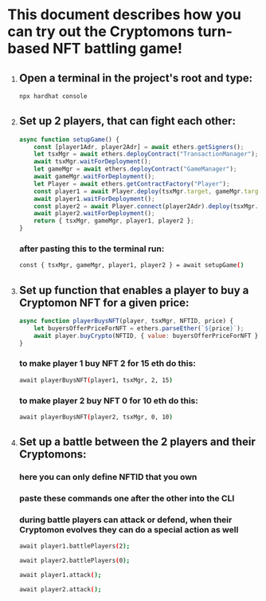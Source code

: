 # This document describes how you can try out the Cryptomons turn-based NFT battling game!

1. ## Open a terminal in the project's root and type:
    ```bash
    npx hardhat console
    ```

2. ## Set up 2 players, that can fight each other:
    ```javascript
    async function setupGame() {
        const [player1Adr, player2Adr] = await ethers.getSigners();
        let tsxMgr = await ethers.deployContract("TransactionManager");
        await tsxMgr.waitForDeployment();
        let gameMgr = await ethers.deployContract("GameManager");
        await gameMgr.waitForDeployment();
        let Player = await ethers.getContractFactory("Player");
        const player1 = await Player.deploy(tsxMgr.target, gameMgr.target);
        await player1.waitForDeployment();
        const player2 = await Player.connect(player2Adr).deploy(tsxMgr.target, gameMgr.target);
        await player2.waitForDeployment();
        return { tsxMgr, gameMgr, player1, player2 };
    }
    ```
    ### after pasting this to the terminal run:
    ```bash
    const { tsxMgr, gameMgr, player1, player2 } = await setupGame()
    ```

3. ## Set up function that enables a player to buy a Cryptomon NFT for a given price:
    ```javascript
    async function playerBuysNFT(player, tsxMgr, NFTID, price) {
        let buyersOfferPriceForNFT = ethers.parseEther(`${price}`);
        await player.buyCrypto(NFTID, { value: buyersOfferPriceForNFT });
    }
    ```
    ### to make player 1 buy NFT 2 for 15 eth do this:
    ```bash
    await playerBuysNFT(player1, tsxMgr, 2, 15)
    ```
    ### to make player 2 buy NFT 0 for 10 eth do this:
    ```bash
    await playerBuysNFT(player2, tsxMgr, 0, 10)
    ```

4. ## Set up a battle between the 2 players and their Cryptomons:
    ### here you can only define NFTID that you own
    ### paste these commands one after the other into the CLI
    ### during battle players can attack or defend, when their Cryptomon evolves they can do a special action as well
    ```bash
    await player1.battlePlayers(2);
    ```
    ```bash
    await player2.battlePlayers(0);
    ```
    ```bash
    await player1.attack();
    ```
    ```bash
    await player2.attack();
    ```
